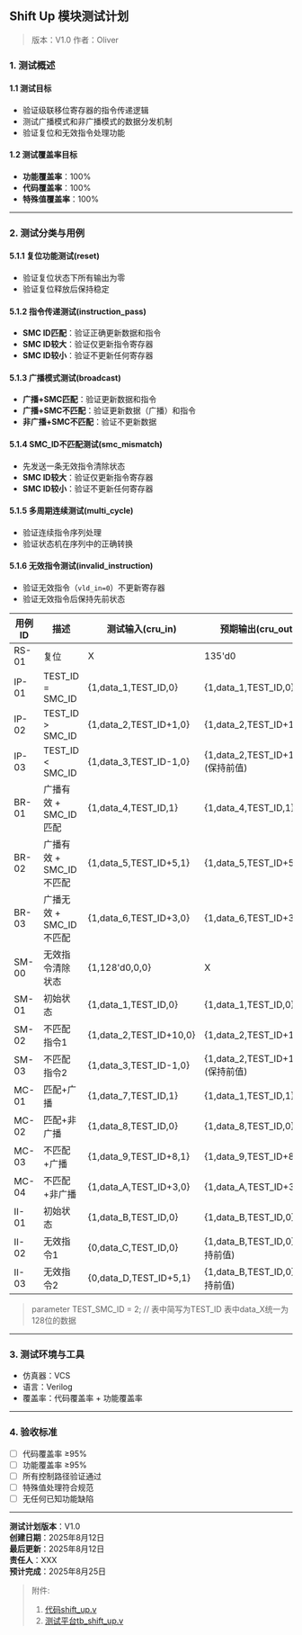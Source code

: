 #

## Shift Up 模块测试计划

>版本：V1.0
>作者：Oliver

### 1. 测试概述

#### 1.1 测试目标

- 验证级联移位寄存器的指令传递逻辑
- 测试广播模式和非广播模式的数据分发机制
- 验证复位和无效指令处理功能

#### 1.2 测试覆盖率目标

- **功能覆盖率**：100%
- **代码覆盖率**：100%
- **特殊值覆盖率**：100%

---

### 2. 测试分类与用例

#### 5.1.1 复位功能测试(reset)

- 验证复位状态下所有输出为零
- 验证复位释放后保持稳定

#### 5.1.2 指令传递测试(instruction_pass)

- **SMC ID匹配**：验证正确更新数据和指令
- **SMC ID较大**：验证仅更新指令寄存器
- **SMC ID较小**：验证不更新任何寄存器

#### 5.1.3 广播模式测试(broadcast)

- **广播+SMC匹配**：验证更新数据和指令
- **广播+SMC不匹配**：验证更新数据（广播）和指令
- **非广播+SMC不匹配**：验证不更新数据

#### 5.1.4 SMC_ID不匹配测试(smc_mismatch)

- 先发送一条无效指令清除状态
- **SMC ID较大**：验证仅更新指令寄存器
- **SMC ID较小**：验证不更新任何寄存器

#### 5.1.5 多周期连续测试(multi_cycle)

- 验证连续指令序列处理
- 验证状态机在序列中的正确转换

#### 5.1.6 无效指令测试(invalid_instruction)

- 验证无效指令（`vld_in=0`）不更新寄存器
- 验证无效指令后保持先前状态

|用例ID|描述|测试输入(cru_in)|预期输出(cru_out)|预期输出(dr_out)|
|------|----|---------------|-----------------|---------------|
|RS-01|复位|X|135'd0|128'd0|
|IP-01|TEST_ID = SMC_ID|{1,data_1,TEST_ID,0}|{1,data_1,TEST_ID,0}|data_1(应更新)|
|IP-02|TEST_ID > SMC_ID|{1,data_2,TEST_ID+1,0}|{1,data_2,TEST_ID+1,0}|data_1(不应更新)|
|IP-03|TEST_ID < SMC_ID|{1,data_3,TEST_ID-1,0}|{1,data_2,TEST_ID+1,0}(保持前值)|data_1(保持前值)|
|BR-01|广播有效 + SMC_ID匹配|{1,data_4,TEST_ID,1}|{1,data_4,TEST_ID,1}|data_4(应更新)|
|BR-02|广播有效 + SMC_ID不匹配|{1,data_5,TEST_ID+5,1}|{1,data_5,TEST_ID+5,1}|data_5(应更新)|
|BR-03|广播无效 + SMC_ID不匹配|{1,data_6,TEST_ID+3,0}|{1,data_6,TEST_ID+3,0}|data_5(保持前值)|
|SM-00|无效指令清除状态|{1,128'd0,0,0}|X|X|
|SM-01|初始状态|{1,data_1,TEST_ID,0}|{1,data_1,TEST_ID,0}|data_1|
|SM-02|不匹配指令1|{1,data_2,TEST_ID+10,0}|{1,data_2,TEST_ID+10,0}|data_1(不应更新)|
|SM-03|不匹配指令2|{1,data_3,TEST_ID-1,0}|{1,data_2,TEST_ID+10,0}(保持前值)|data_1(保持前值)|
|MC-01|匹配+广播|{1,data_7,TEST_ID,1}|{1,data_1,TEST_ID,1}|data_7(应更新)|
|MC-02|匹配+非广播|{1,data_8,TEST_ID,0}|{1,data_8,TEST_ID,0}|data_8(应更新)|
|MC-03|不匹配+广播|{1,data_9,TEST_ID+8,1}|{1,data_9,TEST_ID+8,1}|data_9(应更新)|
|MC-04|不匹配+非广播|{1,data_A,TEST_ID+3,0}|{1,data_A,TEST_ID+3,0}|data_9(保持前值)|
|II-01|初始状态|{1,data_B,TEST_ID,0}|{1,data_B,TEST_ID,0}|data_B|
|II-02|无效指令1|{0,data_C,TEST_ID,0}|{1,data_B,TEST_ID,0}(保持前值)|data_B(保持前值)|
|II-03|无效指令2|{0,data_D,TEST_ID+5,1}|{1,data_B,TEST_ID,0}(保持前值)|data_B(保持前值)|

>parameter TEST_SMC_ID = 2; // 表中简写为TEST_ID
>表中data_X统一为128位的数据

---

### 3. 测试环境与工具

- 仿真器：VCS
- 语言：Verilog
- 覆盖率：代码覆盖率 + 功能覆盖率

---

### 4. 验收标准

- [ ] 代码覆盖率 ≥95%
- [ ] 功能覆盖率 ≥95%
- [ ] 所有控制路径验证通过
- [ ] 特殊值处理符合规范
- [ ] 无任何已知功能缺陷

---

**测试计划版本**：V1.0  
**创建日期**：2025年8月12日  
**最后更新**：2025年8月12日  
**责任人**：XXX  
**预计完成**：2025年8月25日

> 附件:
>
> 1. [代码shift_up.v](./vsrc/shift_up.v)
> 2. [测试平台tb_shift_up.v](./vsrc/tb_shift_up.v)
